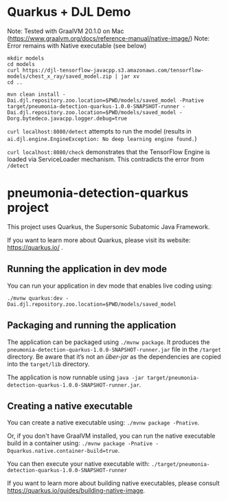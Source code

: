 # Quarkus + DJL Demo

Note: Tested with GraalVM 20.1.0 on Mac (https://www.graalvm.org/docs/reference-manual/native-image/)
Note: Error remains with Native executable (see below)

```
mkdir models
cd models
curl https://djl-tensorflow-javacpp.s3.amazonaws.com/tensorflow-models/chest_x_ray/saved_model.zip | jar xv
cd ..

mvn clean install -Dai.djl.repository.zoo.location=$PWD/models/saved_model -Pnative
target/pneumonia-detection-quarkus-1.0.0-SNAPSHOT-runner -Dai.djl.repository.zoo.location=$PWD/models/saved_model -Dorg.bytedeco.javacpp.logger.debug=true
```

`curl localhost:8080/detect` attempts to run the model (results in `ai.djl.engine.EngineException: No deep learning engine found.`)

`curl localhost:8080/check` demonstrates that the TensorFlow Engine is loaded via ServiceLoader mechanism. This contradicts the error from `/detect`

# pneumonia-detection-quarkus project

This project uses Quarkus, the Supersonic Subatomic Java Framework.

If you want to learn more about Quarkus, please visit its website: https://quarkus.io/ .

## Running the application in dev mode

You can run your application in dev mode that enables live coding using:
```
./mvnw quarkus:dev -Dai.djl.repository.zoo.location=$PWD/models/saved_model
```

## Packaging and running the application

The application can be packaged using `./mvnw package`.
It produces the `pneumonia-detection-quarkus-1.0.0-SNAPSHOT-runner.jar` file in the `/target` directory.
Be aware that it’s not an _über-jar_ as the dependencies are copied into the `target/lib` directory.

The application is now runnable using `java -jar target/pneumonia-detection-quarkus-1.0.0-SNAPSHOT-runner.jar`.

## Creating a native executable

You can create a native executable using: `./mvnw package -Pnative`.

Or, if you don't have GraalVM installed, you can run the native executable build in a container using: `./mvnw package -Pnative -Dquarkus.native.container-build=true`.

You can then execute your native executable with: `./target/pneumonia-detection-quarkus-1.0.0-SNAPSHOT-runner`

If you want to learn more about building native executables, please consult https://quarkus.io/guides/building-native-image.
